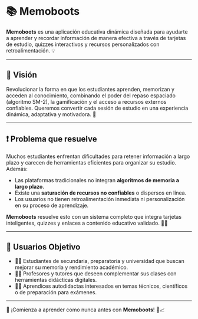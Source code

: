 # 📚 Memoboots

**Memoboots** es una aplicación educativa dinámica diseñada para ayudarte a aprender y recordar información de manera efectiva a través de tarjetas de estudio, quizzes interactivos y recursos personalizados con retroalimentación. 💡

---

## 🌟 Visión

Revolucionar la forma en que los estudiantes aprenden, memorizan y acceden al conocimiento, combinando el poder del repaso espaciado (algoritmo SM-2), la gamificación y el acceso a recursos externos confiables. Queremos convertir cada sesión de estudio en una experiencia dinámica, adaptativa y motivadora. 🚀

---

## ❗ Problema que resuelve

Muchos estudiantes enfrentan dificultades para retener información a largo plazo y carecen de herramientas eficientes para organizar su estudio. Además:

- Las plataformas tradicionales no integran **algoritmos de memoria a largo plazo**.
- Existe una **saturación de recursos no confiables** o dispersos en línea.
- Los usuarios no tienen retroalimentación inmediata ni personalización en su proceso de aprendizaje.

**Memoboots** resuelve esto con un sistema completo que integra tarjetas inteligentes, quizzes y enlaces a contenido educativo validado. 🧠✅

---

## 🎯 Usuarios Objetivo

- 🧑‍🎓 Estudiantes de secundaria, preparatoria y universidad que buscan mejorar su memoria y rendimiento académico.
- 👩‍🏫 Profesores y tutores que deseen complementar sus clases con herramientas didácticas digitales.
- 👨‍💻 Aprendices autodidactas interesados en temas técnicos, científicos o de preparación para exámenes.

---

📖 ¡Comienza a aprender como nunca antes con **Memoboots**! 🌱📈

